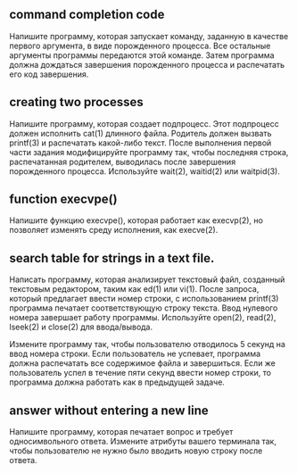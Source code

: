 ## command completion code
Напишите программу, которая запускает команду, заданную в качестве первого аргумента, в виде порожденного процесса. Все остальные аргументы программы передаются этой команде. Затем программа должна дождаться завершения порожденного процесса и распечатать его код завершения.
## creating two processes
Напишите программу, которая создает подпроцесс. Этот подпроцесс должен исполнить cat(1) длинного файла. Родитель должен вызвать printf(3) и распечатать какой-либо текст. После выполнения первой части задания модифицируйте программу так, чтобы последняя строка, распечатанная родителем, выводилась после завершения порожденного процесса. Используйте wait(2), waitid(2) или waitpid(3).
## function execvpe()
Напишите функцию execvpe(), которая работает как execvp(2), но позволяет изменять среду исполнения, как execve(2).
## search table for strings in a text file.
Написать программу, которая анализирует текстовый файл, созданный текстовым редактором, таким как ed(1) или vi(1). После запроса, который предлагает ввести номер строки, с использованием printf(3) программа печатает соответствующую строку текста. Ввод нулевого номера завершает работу программы. Используйте open(2), read(2), lseek(2) и close(2) для ввода/вывода.

Измените программу так, чтобы пользователю отводилось 5 секунд на ввод номера строки. Если пользователь не успевает, программа должна распечатать все содержимое файла и завершиться. Если же пользователь успел в течение пяти секунд ввести номер строки, то программа должна работать как в предыдущей задаче.
## answer without entering a new line
Напишите программу, которая печатает вопрос и требует односимвольного ответа. Измените атрибуты вашего терминала так, чтобы пользователю не нужно было вводить новую строку после ответа.
